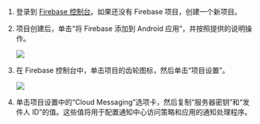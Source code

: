 1. 登录到 [Firebase 控制台](https://firebase.google.com/console/)。如果还没有 Firebase 项目，创建一个新项目。
2. 项目创建后，单击“将 Firebase 添加到 Android 应用”，并按照提供的说明操作。

    ![](./media/notification-hubs-enable-firebase-cloud-messaging/notification-hubs-add-firebase-to-android-app.png)

3. 在 Firebase 控制台中，单击项目的齿轮图标，然后单击“项目设置”。

    ![](./media/notification-hubs-enable-firebase-cloud-messaging/notification-hubs-firebase-console-project-settings.png)

4. 单击项目设置中的“Cloud Messaging”选项卡，然后复制“服务器密钥”和“发件人 ID”的值。这些值将用于配置通知中心访问策略和应用的通知处理程序。

<!---HONumber=Mooncake_0725_2016-->